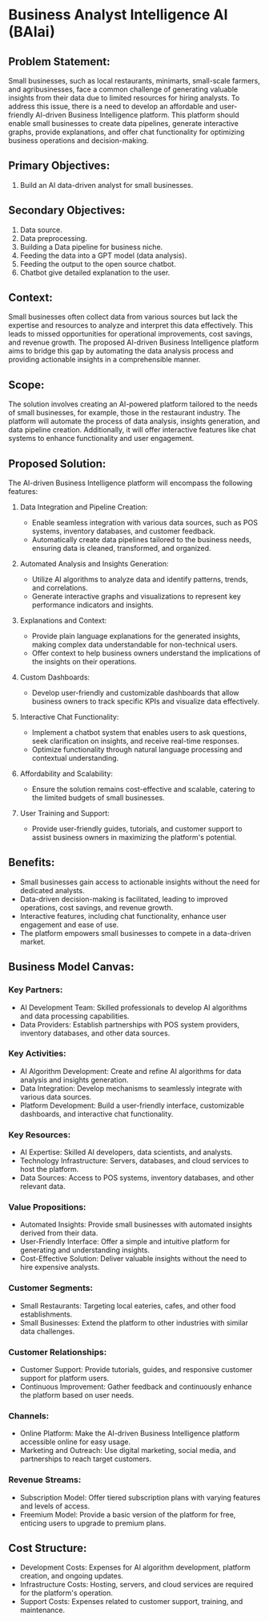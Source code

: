 # Business Analyst Intelligence AI (BAIai)

## Problem Statement:
Small businesses, such as local restaurants, minimarts, small-scale farmers, and agribusinesses, face a common challenge of generating valuable insights from their data due to limited resources for hiring analysts. To address this issue, there is a need to develop an affordable and user-friendly AI-driven Business Intelligence platform. This platform should enable small businesses to create data pipelines, generate interactive graphs, provide explanations, and offer chat functionality for optimizing business operations and decision-making.

## Primary Objectives:
1. Build an AI data-driven analyst for small businesses.

## Secondary Objectives:
1. Data source.
2. Data preprocessing.
3. Building a Data pipeline for business niche.
4. Feeding the data into a GPT model (data analysis).
5. Feeding the output to the open source chatbot.
6. Chatbot give detailed explanation to the user.

## Context:
Small businesses often collect data from various sources but lack the expertise and resources to analyze and interpret this data effectively. This leads to missed opportunities for operational improvements, cost savings, and revenue growth. The proposed AI-driven Business Intelligence platform aims to bridge this gap by automating the data analysis process and providing actionable insights in a comprehensible manner.

## Scope:
The solution involves creating an AI-powered platform tailored to the needs of small businesses, for example, those in the restaurant industry. The platform will automate the process of data analysis, insights generation, and data pipeline creation. Additionally, it will offer interactive features like chat systems to enhance functionality and user engagement.

## Proposed Solution:
The AI-driven Business Intelligence platform will encompass the following features:

1. Data Integration and Pipeline Creation:
   - Enable seamless integration with various data sources, such as POS systems, inventory databases, and customer feedback.
   - Automatically create data pipelines tailored to the business needs, ensuring data is cleaned, transformed, and organized.

2. Automated Analysis and Insights Generation:
   - Utilize AI algorithms to analyze data and identify patterns, trends, and correlations.
   - Generate interactive graphs and visualizations to represent key performance indicators and insights.

3. Explanations and Context:
   - Provide plain language explanations for the generated insights, making complex data understandable for non-technical users.
   - Offer context to help business owners understand the implications of the insights on their operations.

4. Custom Dashboards:
   - Develop user-friendly and customizable dashboards that allow business owners to track specific KPIs and visualize data effectively.

5. Interactive Chat Functionality:
   - Implement a chatbot system that enables users to ask questions, seek clarification on insights, and receive real-time responses.
   - Optimize functionality through natural language processing and contextual understanding.

6. Affordability and Scalability:
   - Ensure the solution remains cost-effective and scalable, catering to the limited budgets of small businesses.

7. User Training and Support:
   - Provide user-friendly guides, tutorials, and customer support to assist business owners in maximizing the platform's potential.

## Benefits:
- Small businesses gain access to actionable insights without the need for dedicated analysts.
- Data-driven decision-making is facilitated, leading to improved operations, cost savings, and revenue growth.
- Interactive features, including chat functionality, enhance user engagement and ease of use.
- The platform empowers small businesses to compete in a data-driven market.

## Business Model Canvas:

### Key Partners:
- AI Development Team: Skilled professionals to develop AI algorithms and data processing capabilities.
- Data Providers: Establish partnerships with POS system providers, inventory databases, and other data sources.

### Key Activities:
- AI Algorithm Development: Create and refine AI algorithms for data analysis and insights generation.
- Data Integration: Develop mechanisms to seamlessly integrate with various data sources.
- Platform Development: Build a user-friendly interface, customizable dashboards, and interactive chat functionality.

### Key Resources:
- AI Expertise: Skilled AI developers, data scientists, and analysts.
- Technology Infrastructure: Servers, databases, and cloud services to host the platform.
- Data Sources: Access to POS systems, inventory databases, and other relevant data.

### Value Propositions:
- Automated Insights: Provide small businesses with automated insights derived from their data.
- User-Friendly Interface: Offer a simple and intuitive platform for generating and understanding insights.
- Cost-Effective Solution: Deliver valuable insights without the need to hire expensive analysts.

### Customer Segments:
- Small Restaurants: Targeting local eateries, cafes, and other food establishments.
- Small Businesses: Extend the platform to other industries with similar data challenges.

### Customer Relationships:
- Customer Support: Provide tutorials, guides, and responsive customer support for platform users.
- Continuous Improvement: Gather feedback and continuously enhance the platform based on user needs.

### Channels:
- Online Platform: Make the AI-driven Business Intelligence platform accessible online for easy usage.
- Marketing and Outreach: Use digital marketing, social media, and partnerships to reach target customers.

### Revenue Streams:
- Subscription Model: Offer tiered subscription plans with varying features and levels of access.
- Freemium Model: Provide a basic version of the platform for free, enticing users to upgrade to premium plans.

## Cost Structure:
- Development Costs: Expenses for AI algorithm development, platform creation, and ongoing updates.
- Infrastructure Costs: Hosting, servers, and cloud services are required for the platform's operation.
- Support Costs: Expenses related to customer support, training, and maintenance.
